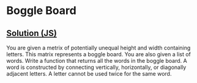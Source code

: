 # Boggle Board

## [Solution (JS)](./solution.js)

You are given a metrix of potentially unequal height and width containing letters. This matrix represents a boggle board. You are
also given a list of words. Write a function that returns all the words in the boggle board. A word is constructed by connecting
vertically, horizontally, or diagonally adjacent letters. A letter cannot be used twice for the same word.
